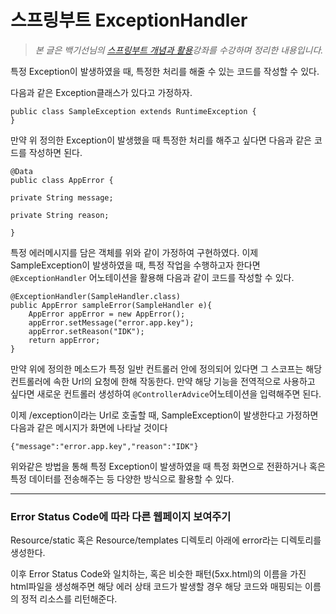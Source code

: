 # 스프링부트 ExceptionHandler

>_본 글은 백기선님의 [스프링부트 개념과 활용](https://www.inflearn.com/course/%EC%8A%A4%ED%94%84%EB%A7%81%EB%B6%80%ED%8A%B8/)강좌를 수강하며 정리한 내용입니다._

특정 Exception이 발생하였을 때, 특정한 처리를 해줄 수 있는 코드를 작성할 수 있다.

다음과 같은 Exception클래스가 있다고 가정하자.

    public class SampleException extends RuntimeException {
    }


만약 위 정의한 Exception이 발생했을 때 특정한 처리를 해주고 싶다면 다음과 같은 코드를 작성하면 된다.

    @Data
    public class AppError {

    private String message;

    private String reason;
    
    }

특정 에러메시지를 담은 객체를 위와 같이 가정하여 구현하였다.
이제 SampleException이 발생하였을 때, 특정 작업을 수행하고자 한다면 `@ExceptionHandler` 어노테이션을 활용해 다음과 같이 코드를 작성할 수 있다.      

    @ExceptionHandler(SampleHandler.class)
    public AppError sampleError(SampleHandler e){
        AppError appError = new AppError();
        appError.setMessage("error.app.key");
        appError.setReason("IDK");
        return appError;
    }

만약 위에 정의한 메소드가 특정 일반 컨트롤러 안에 정의되어 있다면 그 스코프는 해당 컨트롤러에 속한 Url의 요청에 한해 작동한다. 만약 해당 기능을 전역적으로 사용하고 싶다면 새로운 컨트롤러 생성하여 `@ControllerAdvice`어노테이션을 입력해주면 된다. 

이제 /exception이라는 Url로 호출할 때, SampleException이 발생한다고 가정하면 다음과 같은 메시지가 화면에 나타날 것이다

    {"message":"error.app.key","reason":"IDK"}


위와같은 방법을 통해 특정 Exception이 발생하였을 때 특정 화면으로 전환하거나 혹은 특정 데이터를 전송해주는 등 다양한 방식으로 활용할 수 있다. 


***

### Error Status Code에 따라 다른 웹페이지 보여주기

Resource/static 혹은 Resource/templates 디렉토리 아래에 error라는 디렉토리를 생성한다.

이후 Error Status Code와 일치하는, 혹은 비슷한 패턴(5xx.html)의 이름을 가진 html파일을 생성해주면 해당 에러 상태 코드가 발생할 경우 해당 코드와 매핑되는 이름의 정적 리소스를 리턴해준다.



